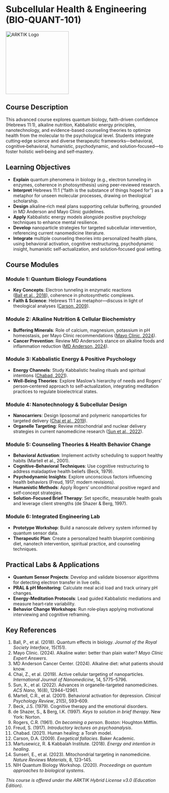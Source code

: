 # Subcellular Health & Engineering (BIO-QUANT-101)
<img src="../assets/ARKTIK%20Logo.png" alt="ARKTIK Logo" width="200">


## Course Description

This advanced course explores quantum biology, faith-driven confidence (Hebrews 11:1), alkaline nutrition, Kabbalistic energy principles, nanotechnology, and evidence-based counseling theories to optimize health from the molecular to the psychological level. Students integrate cutting‑edge science and diverse therapeutic frameworks—behavioral, cognitive‑behavioral, humanistic, psychodynamic, and solution‑focused—to foster holistic well‑being and self‑mastery.

## Learning Objectives

* **Explain** quantum phenomena in biology (e.g., electron tunneling in enzymes, coherence in photosynthesis) using peer‑reviewed research.
* **Interpret** Hebrews 11:1 (“faith is the substance of things hoped for”) as a metaphor for unseen molecular processes, drawing on theological scholarship.
* **Design** alkaline‑rich meal plans supporting cellular buffering, grounded in MD Anderson and Mayo Clinic guidelines.
* **Apply** Kabbalistic energy models alongside positive psychology techniques to enhance mental resilience.
* **Develop** nanoparticle strategies for targeted subcellular intervention, referencing current nanomedicine literature.
* **Integrate** multiple counseling theories into personalized health plans, using behavioral activation, cognitive restructuring, psychodynamic insight, humanistic self‑actualization, and solution‑focused goal setting.

## Course Modules

### Module 1: Quantum Biology Foundations

* **Key Concepts**: Electron tunneling in enzymatic reactions ([Ball et al., 2018](https://royalsocietypublishing.org/doi/10.1098/rsif.2018.0640)), coherence in photosynthetic complexes.
* **Faith & Science**: Hebrews 11:1 as metaphor—discuss in light of theological analyses ([Carson, 2009](https://academic.logos.com/bible/?query=Hebrews%2011:1)).

### Module 2: Alkaline Nutrition & Cellular Biochemistry

* **Buffering Minerals**: Role of calcium, magnesium, potassium in pH homeostasis, per Mayo Clinic recommendations ([Mayo Clinic, 2024](https://www.mayoclinic.org/healthy-lifestyle/nutrition-and-healthy-eating/expert-answers/alkaline-water/faq-20058029)).
* **Cancer Prevention**: Review MD Anderson’s stance on alkaline foods and inflammation reduction ([MD Anderson, 2024](https://www.mdanderson.org/cancerwise/alkaline-diet--what-cancer-patients-should-know.h00-159223356.html)).

### Module 3: Kabbalistic Energy & Positive Psychology

* **Energy Channels**: Study Kabbalistic healing rituals and spiritual intentions ([Chabad, 2021](https://www.chabad.org/kabbalah/article_cdo/aid/380341)).
* **Well‑Being Theories**: Explore Maslow’s hierarchy of needs and Rogers’ person‑centered approach to self‑actualization, integrating meditation practices to regulate bioelectrical states.

### Module 4: Nanotechnology & Subcellular Design

* **Nanocarriers**: Design liposomal and polymeric nanoparticles for targeted delivery ([Chai et al., 2019](https://www.ncbi.nlm.nih.gov/pmc/articles/PMC6836276)).
* **Organelle Targeting**: Review mitochondrial and nuclear delivery strategies in current nanomedicine research ([Sun et al., 2022](https://www.ncbi.nlm.nih.gov/pmc/articles/PMC9142986)).

### Module 5: Counseling Theories & Health Behavior Change

* **Behavioral Activation**: Implement activity scheduling to support healthy habits (Martell et al., 2001).
* **Cognitive‑Behavioral Techniques**: Use cognitive restructuring to address maladaptive health beliefs (Beck, 1979).
* **Psychodynamic Insights**: Explore unconscious factors influencing health behaviors (Freud, 1917; modern revisions).
* **Humanistic Methods**: Apply Rogers’ unconditional positive regard and self‑concept strategies.
* **Solution‑Focused Brief Therapy**: Set specific, measurable health goals and leverage client strengths (de Shazer & Berg, 1997).

### Module 6: Integrated Engineering Lab

* **Prototype Workshop**: Build a nanoscale delivery system informed by quantum sensor data.
* **Therapeutic Plan**: Create a personalized health blueprint combining diet, nanotech intervention, spiritual practice, and counseling techniques.

## Practical Labs & Applications

* **Quantum Sensor Projects**: Develop and validate biosensor algorithms for detecting electron transfer in live cells.
* **PRAL & pH Monitoring**: Calculate meal acid load and track urinary pH changes.
* **Energy‑Meditation Protocols**: Lead guided Kabbalistic mediations and measure heart‑rate variability.
* **Behavior Change Workshops**: Run role‑plays applying motivational interviewing and cognitive reframing.

## Key References

1. Ball, P., et al. (2018). Quantum effects in biology. *Journal of the Royal Society Interface*, 15(151).
2. Mayo Clinic. (2024). Alkaline water: better than plain water? *Mayo Clinic Expert Answers*.
3. MD Anderson Cancer Center. (2024). Alkaline diet: what patients should know.
4. Chai, Z., et al. (2019). Active cellular targeting of nanoparticles. *International Journal of Nanomedicine*, 14, 5775–5796.
5. Sun, X., et al. (2022). Advances in organelle-targeted nanomedicines. *ACS Nano*, 16(8), 12944–12961.
6. Martell, C.R., et al. (2001). Behavioral activation for depression. *Clinical Psychology Review*, 21(5), 593–609.
7. Beck, J.S. (1979). Cognitive therapy and the emotional disorders.
8. de Shazer, S., & Berg, I.K. (1997). *Keys to solution in brief therapy*. New York: Norton.
9. Rogers, C.R. (1961). *On becoming a person*. Boston: Houghton Mifflin.
10. Freud, S. (1917). *Introductory lectures on psychoanalysis*.
11. Chabad. (2021). Human healing: a Torah model.
12. Carson, D.A. (2009). *Exegetical fallacies*. Baker Academic.
13. Martusewicz, R. & Kabbalah Institute. (2018). *Energy and intention in healing*.
14. Sunseri, E., et al. (2023). Mitochondrial targeting in nanomedicine. *Nature Reviews Materials*, 8, 123–145.
15. NIH Quantum Biology Workshop. (2020). *Proceedings on quantum approaches to biological systems*.

*This course is offered under the ARKTIK Hybrid License v3.0 (Education Edition).*
